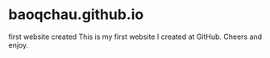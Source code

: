baoqchau.github.io
==================

first website created
This is my first website I created at GitHub. Cheers and enjoy.
